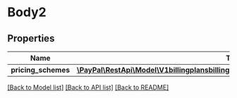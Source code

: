 # Body2

## Properties
Name | Type | Description | Notes
------------ | ------------- | ------------- | -------------
**pricing_schemes** | [**\PayPal\RestApi\Model\V1billingplansbillingPlanIdupdatepricingschemesPricingSchemes[]**](V1billingplansbillingPlanIdupdatepricingschemesPricingSchemes.md) |  | [optional] 

[[Back to Model list]](../README.md#documentation-for-models) [[Back to API list]](../README.md#documentation-for-api-endpoints) [[Back to README]](../README.md)


